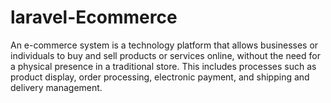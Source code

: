 # laravel-Ecommerce
An e-commerce system is a technology platform that allows businesses or individuals to buy and sell products or services online, without the need for a physical presence in a traditional store. This includes processes such as product display, order processing, electronic payment, and shipping and delivery management.
